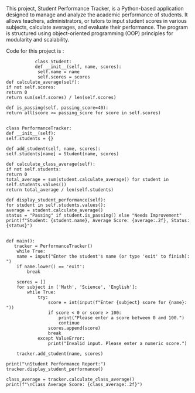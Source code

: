 This project, Student Performance Tracker, is a Python-based application designed to manage and analyze the academic performance of students. It allows teachers, administrators, or tutors to input student scores in various subjects, calculate averages, and evaluate their performance. 
The program is structured using object-oriented programming (OOP) principles for modularity and scalability.

Code for this project is :

               class Student:
               def __init__(self, name, scores):
                self.name = name
                self.scores = scores
    def calculate_average(self):
    if not self.scores:
    return 0
    return sum(self.scores) / len(self.scores)

    def is_passing(self, passing_score=40):
    return all(score >= passing_score for score in self.scores)


    class PerformanceTracker:
    def __init__(self):
    self.students = {}

    def add_student(self, name, scores):
    self.students[name] = Student(name, scores)

    def calculate_class_average(self):
    if not self.students:
    return 0
    total_average = sum(student.calculate_average() for student in self.students.values())
    return total_average / len(self.students)

    def display_student_performance(self):
    for student in self.students.values():
    average = student.calculate_average()
    status = "Passing" if student.is_passing() else "Needs Improvement"
    print(f"Student: {student.name}, Average Score: {average:.2f}, Status: {status}")


    def main():
       tracker = PerformanceTracker()
        while True:
        name = input("Enter the student's name (or type 'exit' to finish): ")
        if name.lower() == 'exit':
            break

        scores = []
        for subject in ['Math', 'Science', 'English']:
            while True:
                try:
                    score = int(input(f"Enter {subject} score for {name}: "))
                    if score < 0 or score > 100:
                        print("Please enter a score between 0 and 100.")
                        continue
                    scores.append(score)
                    break
                except ValueError:
                    print("Invalid input. Please enter a numeric score.")

        tracker.add_student(name, scores)

    print("\nStudent Performance Report:")
    tracker.display_student_performance()

    class_average = tracker.calculate_class_average()
    print(f"\nClass Average Score: {class_average:.2f}")

